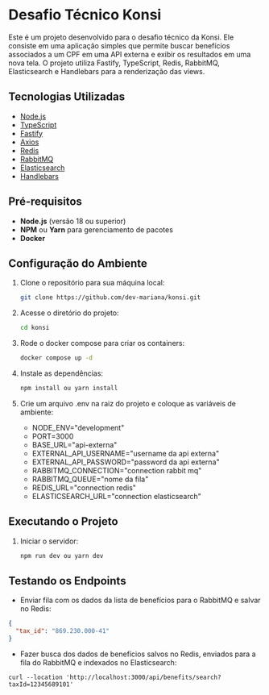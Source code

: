 # Desafio Técnico Konsi

Este é um projeto desenvolvido para o desafio técnico da Konsi. Ele consiste em uma aplicação simples que permite buscar benefícios associados a um CPF em uma API externa e exibir os resultados em uma nova tela. O projeto utiliza Fastify, TypeScript, Redis, RabbitMQ, Elasticsearch e Handlebars para a renderização das views.

## Tecnologias Utilizadas

- [Node.js](https://nodejs.org/)
- [TypeScript](https://www.typescriptlang.org/)
- [Fastify](https://www.fastify.io/)
- [Axios](https://axios-http.com/ptbr/docs/intro)
- [Redis](https://redis.io/)
- [RabbitMQ](https://www.rabbitmq.com/)
- [Elasticsearch](https://www.elastic.co/)
- [Handlebars](https://handlebarsjs.com/)

## Pré-requisitos

- **Node.js** (versão 18 ou superior)
- **NPM** ou **Yarn** para gerenciamento de pacotes
- **Docker**

## Configuração do Ambiente

1. Clone o repositório para sua máquina local:

   ```bash
   git clone https://github.com/dev-mariana/konsi.git
   ```

2. Acesse o diretório do projeto:

   ```bash
   cd konsi
   ```

3. Rode o docker compose para criar os containers:

   ```bash
   docker compose up -d
   ```

4. Instale as dependências:

   ```bash
   npm install ou yarn install
   ```

5. Crie um arquivo .env na raiz do projeto e coloque as variáveis de ambiente:

   - NODE_ENV="development"
   - PORT=3000
   - BASE_URL="api-externa"
   - EXTERNAL_API_USERNAME="username da api externa"
   - EXTERNAL_API_PASSWORD="password da api externa"
   - RABBITMQ_CONNECTION="connection rabbit mq"
   - RABBITMQ_QUEUE="nome da fila"
   - REDIS_URL="connection redis"
   - ELASTICSEARCH_URL="connection elasticsearch"

## Executando o Projeto

1. Iniciar o servidor:

   ```bash
   npm run dev ou yarn dev
   ```

## Testando os Endpoints

- Enviar fila com os dados da lista de benefícios para o RabbitMQ e salvar no Redis:

```json
{
  "tax_id": "869.230.000-41"
}
```

- Fazer busca dos dados de benefícios salvos no Redis, enviados para a fila do RabbitMQ e indexados no Elasticsearch:

`curl --location 'http://localhost:3000/api/benefits/search?taxId=12345689101'`
